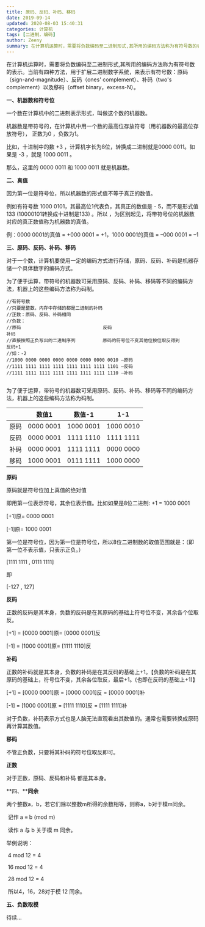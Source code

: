 ```yaml
---
title: 原码、反码、补码、移码
date: 2019-09-14
updated: 2020-08-03 15:40:31
categories: 计算机
tags: [二进制，编码]
author: Zeeny
summary: 在计算机运算时，需要将负数编码至二进制形式,其所用的编码方法称为有符号数的表示。当前有四种方法，用于扩展二进制数字系统，来表示有符号数：原码（sign-and-magnitude）、反码（ones' complement）、补码（two's complement）以及移码（offset binary，excess-N）
---
```


​    在计算机运算时，需要将负数编码至二进制形式,其所用的编码方法称为有符号数的表示。当前有四种方法，用于扩展二进制数字系统，来表示有符号数：原码（sign-and-magnitude）、反码（ones' complement）、补码（two's complement）以及移码（offset binary，excess-N）。

**一、机器数和符号位**

一个数在计算机中的二进制表示形式，叫做这个数的机器数。

机器数是带符号的，在计算机中用一个数的最高位存放符号（用机器数的最高位存放符号）， 正数为0 ，负数为1。

比如，十进制中的数 +3 ，计算机字长为8位，转换成二进制就是0000 0011。如果是 -3 ，就是 1000 0011 。

那么，这里的 0000 0011 和 1000 0011 就是机器数。



**二、真值**

因为第一位是符号位，所以机器数的形式值不等于真正的数值。

例如有符号数 1000 0101，其最高位1代表负，其真正的数值是 - 5，而不是形式值 133 (10000101转换成十进制是133) 。所以 ，为区别起见，将带符号位的机器数对应的真正数值称为机器数的真值。

例：0000 0001的真值 = +000 0001 = +1，1000 0001的真值 = –000 0001 = –1



**三、原码、反码、补码、移码**

对于一个数，计算机要使用一定的编码方式进行存储，原码、反码、补码是机器存储一个具体数字的编码方式。

为了便于运算，带符号的机器数可采用原码、反码、补码、移码等不同的编码方法，机器上的这些编码方法称为码制。

```
//有符号数
//只要是整数，内存中存储的都是二进制的补码
//正数：原码、反码、补码相同
//负数：
//原码                              反码					            补码							
//直接按照正负写出的二进制序列          原码的符号位不变其他位按位取反得到       反码+1
//如：-2
//1000 0000 0000 0000 0000 0000 0000 0010 —原码
//1111 1111 1111 1111 1111 1111 1111 1101 —反码
//1111 1111 1111 1111 1111 1111 1111 1110 —补码


```

为了便于运算，带符号的机器数可采用原码、反码、补码、移码等不同的编码方法，机器上的这些编码方法称为码制。

|      | 数值1     | 数值-1    | 1-1       |
| :--: | --------- | --------- | --------- |
| 原码 | 0000 0001 | 1000 0001 | 1000 0010 |
| 反码 | 0000 0001 | 1111 1110 | 1111 1111 |
| 补码 | 0000 0001 | 1111 1111 | 0000 0000 |
| 移码 | 1000 0001 | 0111 1111 | 1000 0000 |

**原码**

原码就是符号位加上真值的绝对值

即用第一位表示符号，其余位表示值。比如如果是8位二进制: +1 = 1000 0001

[+1]原= 0000 0001

[-1]原= 1000 0001

第一位是符号位，因为第一位是符号位，所以8位二进制数的取值范围就是：（即第一位不表示值，只表示正负。）

[1111 1111 , 0111 1111]

即

[-127 , 127]



**反码**

正数的反码是其本身，负数的反码是在其原码的基础上符号位不变，其余各个位取反。

[+1] = [0000 0001]原= [0000 0001]反

[-1] = [1000 0001]原= [1111 1110]反



**补码**

正数的补码就是其本身，负数的补码是在其反码的基础上+1。【负数的补码是在其原码的基础上，符号位不变，其余各位取反，最后+1。(也即在反码的基础上+1)】

[+1] = [0000 0001]原 = [0000 0001]反 = [0000 0001]补

[-1]  = [1000 0001]原 = [1111 1110]反  = [1111 1111]补

对于负数，补码表示方式也是人脑无法直观看出其数值的。通常也需要转换成原码再计算其数值。



**移码**

不管正负数，只要将其补码的符号位取反即可。



**正数**

对于正数，原码、反码和补码 都是其本身。



**四、****同余**

两个整数a，b，若它们除以整数m所得的余数相等，则称a，b对于模m同余。

​	记作 a ≡ b (mod m)

​	读作 a 与 b 关于模 m 同余。

举例说明：

​	4 mod 12 = 4

​	16 mod 12 = 4

​	28 mod 12 = 4

​	所以4，16，28对于模 12 同余。



**五、负数取模**

待续...
